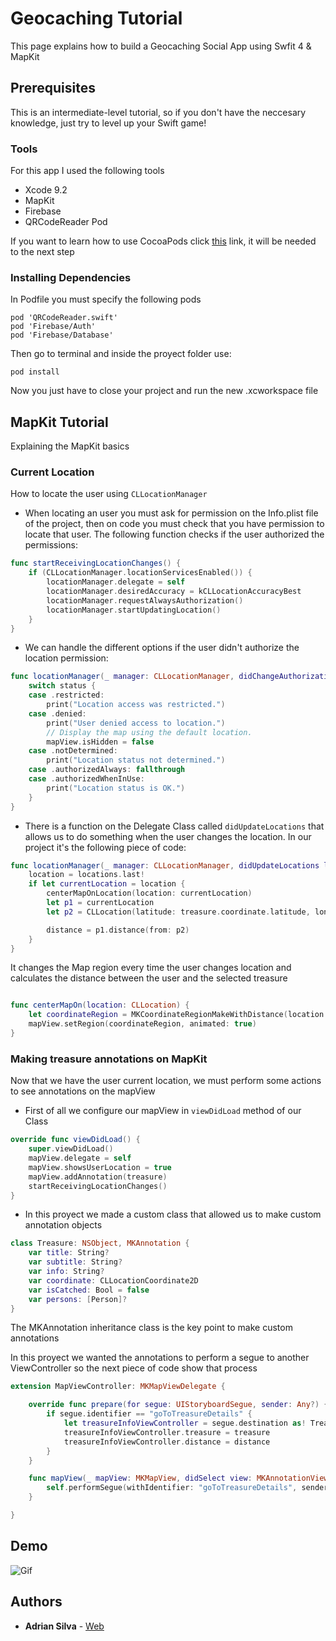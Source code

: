 # Geocaching Tutorial

This page explains how to build a Geocaching Social App using Swfit 4 & MapKit

## Prerequisites

This is an intermediate-level tutorial, so if you don't have the neccesary knowledge, just try to level up your Swift game!

### Tools

For this app I used the following tools

* Xcode 9.2
* MapKit
* Firebase
* QRCodeReader Pod

If you want to learn how to use CocoaPods click [this](https://guides.cocoapods.org/using/getting-started.html) link, it will be needed to the next step

### Installing Dependencies

In Podfile you must specify the following pods

```
pod 'QRCodeReader.swift'
pod 'Firebase/Auth'
pod 'Firebase/Database'
```

Then go to terminal and inside the proyect folder use:

```
pod install
```

Now you just have to close your project and run the new .xcworkspace file


## MapKit Tutorial

Explaining the MapKit basics

### Current Location

How to locate the user using `CLLocationManager`

* When locating an user you must ask for permission on the Info.plist file of the project, then on code you must check that you have permission to locate that user. The following function checks if the user authorized the permissions:

```Swift
func startReceivingLocationChanges() {
    if (CLLocationManager.locationServicesEnabled()) {
        locationManager.delegate = self
        locationManager.desiredAccuracy = kCLLocationAccuracyBest
        locationManager.requestAlwaysAuthorization()
        locationManager.startUpdatingLocation()
    }
}
```

* We can handle the different options if the user didn't authorize the location permission:

```Swift
func locationManager(_ manager: CLLocationManager, didChangeAuthorization status: CLAuthorizationStatus) {
    switch status {
    case .restricted:
        print("Location access was restricted.")
    case .denied:
        print("User denied access to location.")
        // Display the map using the default location.
        mapView.isHidden = false
    case .notDetermined:
        print("Location status not determined.")
    case .authorizedAlways: fallthrough
    case .authorizedWhenInUse:
        print("Location status is OK.")
    }
}
```

* There is a function on the Delegate Class called `didUpdateLocations` that allows us to do something when the user changes the location. In our project it's the following piece of code:

```Swift
func locationManager(_ manager: CLLocationManager, didUpdateLocations locations: [CLLocation]) {
    location = locations.last!
    if let currentLocation = location {
        centerMapOnLocation(location: currentLocation)
        let p1 = currentLocation
        let p2 = CLLocation(latitude: treasure.coordinate.latitude, longitude: treasure.coordinate.longitude)

        distance = p1.distance(from: p2)
    }
}
```

It changes the Map region every time the user changes location and calculates the distance between the user and the selected treasure

```Swift

func centerMapOn(location: CLLocation) {
    let coordinateRegion = MKCoordinateRegionMakeWithDistance(location.coordinate, regionRadius, regionRadius)
    mapView.setRegion(coordinateRegion, animated: true)
}
```


### Making treasure annotations on MapKit

Now that we have the user current location, we must perform some actions to see annotations on the mapView

* First of all we configure our mapView in `viewDidLoad` method of our Class

```Swift
override func viewDidLoad() {
    super.viewDidLoad()
    mapView.delegate = self
    mapView.showsUserLocation = true
    mapView.addAnnotation(treasure)
    startReceivingLocationChanges()
}
```

* In this proyect we made a custom class that allowed us to make custom annotation objects

```Swift
class Treasure: NSObject, MKAnnotation {
    var title: String?
    var subtitle: String?
    var info: String?
    var coordinate: CLLocationCoordinate2D
    var isCatched: Bool = false
    var persons: [Person]?
}
```

The MKAnnotation inheritance class is the key point to make custom annotations

In this proyect we wanted the annotations to perform a segue to another ViewController so the next piece of code show that process

```Swift
extension MapViewController: MKMapViewDelegate {

    override func prepare(for segue: UIStoryboardSegue, sender: Any?) {
        if segue.identifier == "goToTreasureDetails" {
            let treasureInfoViewController = segue.destination as! TreasureInfoViewController
            treasureInfoViewController.treasure = treasure
            treasureInfoViewController.distance = distance
        }
    }

    func mapView(_ mapView: MKMapView, didSelect view: MKAnnotationView) {
        self.performSegue(withIdentifier: "goToTreasureDetails", sender: self)
    }

}
```

## Demo

![Gif](https://media.giphy.com/media/l4pTncolcbdAlL9Ac/giphy.gif)

## Authors

* **Adrian Silva** - [Web](https://adri4silva.github.io)
